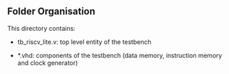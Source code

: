 ## Folder Organisation

This directory contains:

- tb_riscv_lite.v: top level entity of the testbench

- *.vhd: components of the testbench (data memory, instruction memory and clock generator)


